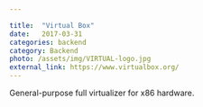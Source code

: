 ```yaml
---

title:  "Virtual Box"
date:   2017-03-31
categories: backend
category: Backend
photo: /assets/img/VIRTUAL-logo.jpg
external_link: https://www.virtualbox.org/
---
```

General-purpose full virtualizer for x86 hardware.
